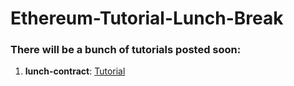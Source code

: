 # Ethereum-Tutorial-Lunch-Break

### There will be a bunch of tutorials posted soon:

1. **lunch-contract**: [Tutorial](https://medium.com/@jj1385jeff850527/build-your-first-ethereum-smart-contract-during-lunch-break-89b2a5a952d2)
